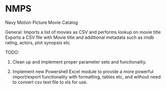 # NMPS
Navy Motion Picture Movie Catalog

General:
Imports a list of movies as CSV and performs lookup on movie title
Exports a CSV file with Movie title and additional metadata such as imdb rating, actors, plot synopsis etc.

TODO:

1. Clean up and implement proper parameter sets and functionality.


2. Implement new Powershell Excel module to provide a more powerful import/export functionality with formatting, tables etc, and without need to convert csv text file to xls for use.
